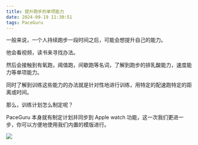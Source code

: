 ```yaml
---
title: 提升跑步的单项能力
date: 2024-09-19 11:30:51
tags: PaceGuru
---
```


一般来说，一个人持续跑步一段时间之后，可能会想提升自己的能力。

他会看视频，读书来寻找办法。

然后会接触到有氧跑，阈值跑，间歇跑等名词，了解到跑步的排乳酸能力，速度能力等单项能力。

同时了解到训练这些能力的办法就是针对性地进行训练，用特定的配速跑特定的距离或时间。

那么，训练计划怎么制定呢？

PaceGuru 本身就有制定计划并同步到 Apple watch 功能，这一次我们更进一步，你可以方便地使用我们内置的模版进行。

![](customize.jpeg)